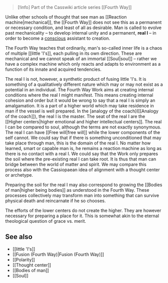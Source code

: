 > [!info] Part of the Casswiki article series [[Fourth Way]]

Unlike other schools of thought that see man as [[Reaction machine|mechanical]], the [[Fourth Way]] does not see this as a permanent or necessary condition, and least of all as desirable. Man is called to evolve past mechanicality – to develop internal unity and a permanent, **real I** – in order to become a [conscious]([[Consciousness]]) assistant to creation.

The Fourth Way teaches that ordinarily, man's so-called inner life is a chaos of multiple [[little 'I's]], each pulling in its own direction. These are mechanical and we cannot speak of an immortal [[Soul|soul]] – rather we have a complex machine which only reacts and adapts to environment as a function of its innate and acquired tendencies.

The real I is not, however, a synthetic product of fusing little 'I's. It is something of a qualitatively different nature which may or may not exist as a potential in an individual. The Fourth Way Work aims at creating internal conditions where the real I might manifest. This means creating internal cohesion and order but it would be wrong to say that a real I is simply an amalgamation. It is a part of a higher world which may take residence in man if the vessel is well prepared. In the [analogy of the coach]([[Analogy of the coach]]), the real I is the master. The seat of the real I are the [[Higher centers|higher emotional and higher intellectual centers]]. The real I can be compared to soul, although the terms are not exactly synonymous. The real I can have [[Free will|free will]] while the lower components of the self cannot. We could say that if there is something unconditioned that may take place through man, this is the domain of the real I. No matter how learned, smart or capable man is, he remains a reaction machine as long as there is no contact with a real I. We could say that the Work only prepares the soil where the pre-existing real I can take root. It is thus that man can bridge between the world of matter and spirit. We may compare this process also with the Cassiopaean idea of alignment with a thought center or archetype.

Preparing the soil for the real I may also correspond to growing the [[Bodies of man|higher being bodies]] as understood in the Fourth Way. These processes collectively may transform man into something that can survive physical death and reincarnate if he so chooses.

The efforts of the lower centers do not create the higher. They are however necessary for preparing a place for it. This is somewhat akin to the eternal theological question of grace vs. merit.

See also
--------

*   [[little 'I's]]
*   [[Fusion (Fourth Way)|Fusion (Fourth Way)]]
*   [[Polarity]]
*   [[Thought center]]
*   [[Bodies of man]]
*   [[Soul]]